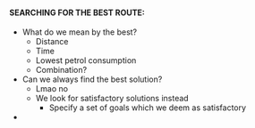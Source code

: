 #### SEARCHING FOR THE BEST ROUTE:
- What do we mean by the best? 
	- Distance
	- Time
	- Lowest petrol consumption
	- Combination?
- Can we always find the best solution?
	- Lmao no
	- We look for satisfactory solutions instead
		- Specify a set of goals which we deem as satisfactory
- 